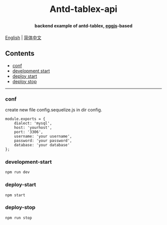 # <p align="center">Antd-tablex-api</p>
#### <p align="center">backend example of antd-tablex, [eggjs](https://github.com/eggjs/egg)-based</p>

[English](./README.md) | [简体中文](./docs/README.zhCN.md)

## Contents
- [conf](#conf)
- [development start](#development-start)
- [deploy start](#deploy-start)
- [deploy stop](#deploy-stop)
***
### conf
create new file config.sequelize.js in dir config.
```
module.exports = {
    dialect: 'mysql',
    host: 'yourhost',
    port: '3306',
    username: 'your username',
    password: 'your password',
    database: 'your database'
};
```

### development-start
```
npm run dev
```

### deploy-start
```
npm start
```

### deploy-stop
```
npm run stop
```